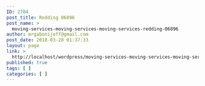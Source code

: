 ```yaml
---
ID: 2704
post_title: Redding 06896
post_name: >
  moving-services-moving-services-moving-services-redding-06896
author: mrgabonijeff@gmail.com
post_date: 2018-03-28 01:37:33
layout: page
link: >
  http://localhost/wordpress/moving-services-moving-services-moving-services-redding-06896/
published: true
tags: [ ]
categories: [ ]
---
```

